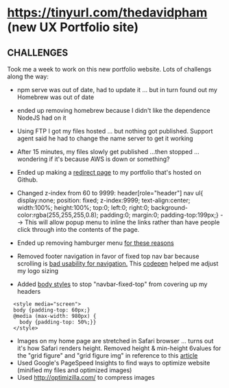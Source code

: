 # https://tinyurl.com/thedavidpham (new UX Portfolio site)


## CHALLENGES

Took me a week to work on this new portfolio website. Lots of challengs along the way:
* npm serve was out of date, had to update it ... but in turn found out my Homebrew was out of date
* ended up removing homebrew because I didn't like the dependence NodeJS had on it
* Using FTP I got my files hosted ... but nothing got published. Support agent said he had to change the name server to get it working
* After 15 minutes, my files slowly get published ...then stopped ... wondering if it's because AWS is down or something?
* Ended up making a [redirect page](http://stackoverflow.com/questions/5411538/redirect-from-an-html-page) to my portfolio that's hosted on Github.
* Changed z-index from 60 to 9999: header[role="header"] nav ul{ display:none; position: fixed; z-index:9999; text-align:center; width:100%; height:100%; top:0; left:0; right:0; background-color:rgba(255,255,255,0.8); padding:0; margin:0; padding-top:199px;} --> This will allow popup menu to inline the links rather than have people click through into the contents of the page.
* Ended up removing hamburger menu [for these reasons](https://uxplanet.org/the-hamburger-icon-problems-solution-17c01b07f000#.dylzfam6n)
* Removed footer navigation in favor of fixed top nav bar because scrolling is [bad usability for navigation.](http://blog.teamtreehouse.com/fixed-headers-and-navigation-bars-used-in-web-design) This [codepen](https://codepen.io/bootstrapped/pen/KwYGwq) helped me adjust my logo sizing 

* Added [body styles](http://stackoverflow.com/a/11008050) to stop "navbar-fixed-top" from covering up my headers
```
  <style media="screen">
  body {padding-top: 60px;}
  @media (max-width: 980px) {
    body {padding-top: 50%;}}
  </style>
```
* Images on my home page are stretched in Safari browser ... turns out it's how Safari renders height. Removed height & min-height 6values for the "grid figure" and "grid figure img" in reference to this [article](https://css-tricks.com/forums/topic/images-stretched-in-safari-and-chrome/)
* Used Google's PageSpeed Insights to find ways to optimize website (minified my files and optimized images)
* Used http://optimizilla.com/ to compress images
